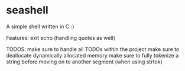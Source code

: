 # seashell
A simple shell written in C :)


Features:
exit
echo (handling quotes as well)


TODOS:
make sure to handle all TODOs within the project
make sure to deallocate dynamically allocated memory
make sure to fully tokenize a string before moving on to another segment (when using strtok)



